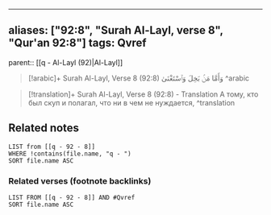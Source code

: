 
---
aliases: ["92:8", "Surah Al-Layl, verse 8", "Qur'an 92:8"]
tags: Qvref
---

parent:: [[q - Al-Layl (92)|Al-Layl]]

> [!arabic]+ Surah Al-Layl, Verse 8 (92:8)
> <span class="quran-arabic">وَأَمَّا مَنۢ بَخِلَ وَٱسْتَغْنَىٰ</span>
^arabic

> [!translation]+ Surah Al-Layl, Verse 8 (92:8) - Translation
> А тому, кто был скуп и полагал, что ни в чем не нуждается,
^translation



## Related notes
```dataview
LIST from [[q - 92 - 8]]
WHERE !contains(file.name, "q - ")
SORT file.name ASC
```

### Related verses (footnote backlinks)
```dataview
LIST FROM [[q - 92 - 8]] AND #Qvref
SORT file.name ASC
```

